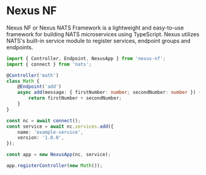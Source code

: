 # Nexus NF

Nexus NF or Nexus NATS Framework is a lightweight and easy-to-use framework for
building NATS microservices using TypeScript. Nexus utilizes NATS's built-in
service module to register services, endpoint groups and endpoints.

```typescript
import { Controller, Endpoint, NexusApp } from 'nexus-nf';
import { connect } from 'nats';

@Controller('math')
class Math {
    @Endpoint('add')
    async add(message: { firstNumber: number; secondNumber: number }) {
        return firstNumber + secondNumber;
    }
}

const nc = await connect();
const service = await nc.services.add({
    name: 'example-service',
    version: '1.0.0',
});

const app = new NexusApp(nc, service);

app.registerController(new Math());
```
